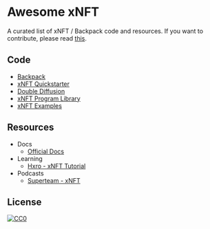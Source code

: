 # Awesome xNFT

A curated list of xNFT / Backpack code and resources.
If you want to contribute, please read [this](CONTRIBUTING.md).

## Code

* [Backpack](https://github.com/coral-xyz/backpack)
* [xNFT Quickstarter](https://github.com/coral-xyz/xnft-quickstart)
* [Double Diffusion](https://github.com/Gajesh2007/double-diffusion)
* [xNFT Program Library](https://github.com/coral-xyz/xnft-program-library)
* [xNFT Examples](https://github.com/coral-xyz/backpack/tree/master/examples)

## Resources

* Docs
  * [Official Docs](https://docs.xnft.gg)
* Learning
  * [Hxro - xNFT Tutorial](https://youtu.be/g5TkzQRGwS4)
* Podcasts
  * [Superteam - xNFT](https://www.youtube.com/watch?v=GC0U8noMATc)

## License

[![CC0](https://licensebuttons.net/p/zero/1.0/88x31.png)](https://creativecommons.org/publicdomain/zero/1.0/)
